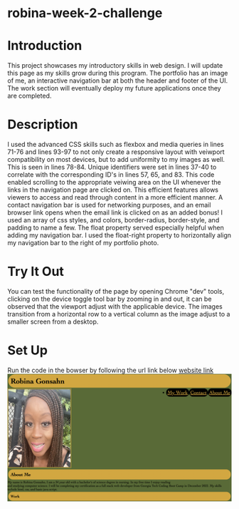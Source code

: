 # robina-week-2-challenge
# Introduction
 This project showcases my introductory skills in web design. I will update this page as my skills grow during this program. The portfolio has an image of me, an interactive navigation bar at both the header and footer of the UI. The work section will eventually deploy my future applications once they are completed. 

 # Description
 I used the advanced CSS skills such as flexbox and media queries in lines 71-76 and lines 93-97 to not only create a responsive layout with veiwport compatibility on most devices, but to add uniformity to my images as well. This is seen in lines 78-84. Unique identifiers were set in lines 37-40 to correlate with the corresponding ID's in lines 57, 65, and 83. This code enabled scrolling to the appropriate veiwing area on the UI whenever the links in the navigation page are clicked on. This efficient features allows viewers to access and read through content in a more efficient manner. A contact navigation bar is used for networking purposes, and an email browser link opens when the email link is clicked on as an added bonus! I used an array of css styles, and colors, border-radius, border-style, and padding to name a few. The float property served especially helpful when adding my navigation bar. I used the float-right property to horizontally align my navigation bar to the right of my portfolio photo. 

 # Try It Out 
 You can test the functionality of the page by opening Chrome "dev" tools, clicking on the device toggle tool bar by zooming in and out, it can be observed that the viewport adjust with the applicable device. The images transition from a horizontal row to a vertical column as the image adjust to a smaller screen from a desktop. 

 # Set Up 
 Run the code in the bowser by following the url link below
[ website link](https://rgonsahn.github.io/robina-week-2-challenge/)
![My Portfolio Page](assets/images/Myscreenshot.png "My screenshot")

